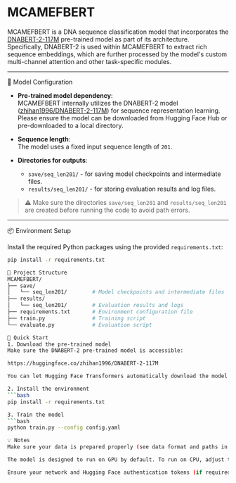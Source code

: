 # MCAMEFBERT

MCAMEFBERT is a DNA sequence classification model that incorporates the [DNABERT-2-117M](https://huggingface.co/zhihan1996/DNABERT-2-117M) pre-trained model as part of its architecture.  
Specifically, DNABERT-2 is used within MCAMEFBERT to extract rich sequence embeddings, which are further processed by the model's custom multi-channel attention and other task-specific modules.

---

🧬 Model Configuration

- **Pre-trained model dependency**:  
  MCAMEFBERT internally utilizes the DNABERT-2 model ([zhihan1996/DNABERT-2-117M](https://huggingface.co/zhihan1996/DNABERT-2-117M)) for sequence representation learning.  
  Please ensure the model can be downloaded from Hugging Face Hub or pre-downloaded to a local directory.

- **Sequence length**:  
  The model uses a fixed input sequence length of `201`.

- **Directories for outputs**:  
  - `save/seq_len201/` - for saving model checkpoints and intermediate files.
  - `results/seq_len201/` - for storing evaluation results and log files.

> ⚠️ Make sure the directories `save/seq_len201` and `results/seq_len201` are created before running the code to avoid path errors.

---

📦 Environment Setup

Install the required Python packages using the provided `requirements.txt`:

```bash
pip install -r requirements.txt

📁 Project Structure
MCAMEFBERT/
├── save/
│   └── seq_len201/        # Model checkpoints and intermediate files
├── results/
│   └── seq_len201/        # Evaluation results and logs
├── requirements.txt       # Environment configuration file
├── train.py               # Training script
└── evaluate.py            # Evaluation script

🚀 Quick Start
1. Download the pre-trained model
Make sure the DNABERT-2 pre-trained model is accessible:

https://huggingface.co/zhihan1996/DNABERT-2-117M

You can let Hugging Face Transformers automatically download the model during the first run or manually download it in advance.

2. Install the environment
```bash
pip install -r requirements.txt

3. Train the model
```bash
python train.py --config config.yaml

💡 Notes
Make sure your data is prepared properly (see data format and paths in your configuration file).

The model is designed to run on GPU by default. To run on CPU, adjust the configurations accordingly.

Ensure your network and Hugging Face authentication tokens (if required) are correctly set up when downloading models from the Hugging Face Hub.
